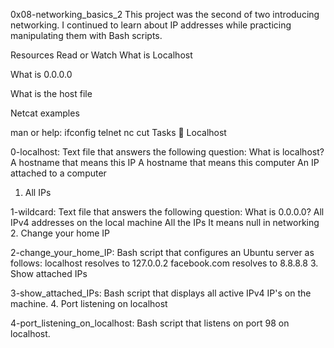 0x08-networking_basics_2
This project was the second of two introducing networking. I continued to learn about IP addresses while practicing manipulating them with Bash scripts.

Resources
Read or Watch
What is Localhost

What is 0.0.0.0

What is the host file

Netcat examples

man or help:
ifconfig
telnet
nc
cut
Tasks 📃
Localhost

0-localhost: Text file that answers the following question:
What is localhost?
A hostname that means this IP
A hostname that means this computer
An IP attached to a computer
1. All IPs

1-wildcard: Text file that answers the following question:
What is 0.0.0.0?
All IPv4 addresses on the local machine
All the IPs
It means null in networking
2. Change your home IP

2-change_your_home_IP: Bash script that configures an Ubuntu server as follows:
localhost resolves to 127.0.0.2
facebook.com resolves to 8.8.8.8
3. Show attached IPs

3-show_attached_IPs: Bash script that displays all active IPv4 IP's on the machine.
4. Port listening on localhost

4-port_listening_on_localhost: Bash script that
listens on port 98 on localhost.
